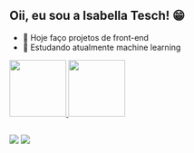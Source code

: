 ## Oii, eu sou a Isabella Tesch! 😁

- 🔭 Hoje faço projetos de front-end
- 🌱 Estudando atualmente machine learning

<div>
  <a href="https://github.com/Isabella-Tesch">
    <img height="100px" src="https://github-readme-stats.vercel.app/api?username=isabella-tesch&show_icons=true&theme=dracula"/>
    <img height="100px" src="https://github-readme-stats.vercel.app/api/top-langs/?username=isabella-tesch&layout=compact&langs_count=100&theme=dracula"/>   
</div>

##

<div> 
  <a href = "mailto:isa.tesch21@gmail.com"><img src="https://img.shields.io/badge/-Gmail-%23333?style=for-the-badge&logo=gmail&logoColor=white" target="_blank"></a>
  <a href="https://www.linkedin.com/in/isabella-tesch/" target="_blank"><img src="https://img.shields.io/badge/-LinkedIn-%230077B5?style=for-the-badge&logo=linkedin&logoColor=white" target="_blank"></a> 
</div>
